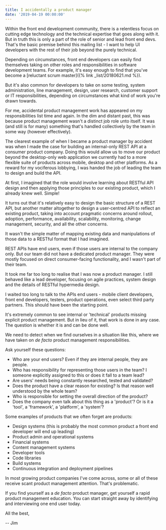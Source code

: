 ```yaml
---
title: I accidentally a product manager
date: '2019-04-19 00:00:00'
---
```


Within the front end development community, there is a relentless focus on cutting edge technology and the technical expertise that goes along with it. But in truth this is only a part of the role of senior and lead front end devs. That's the basic premise behind this mailing list - I want to help UI developers with the rest of their job beyond the purely technical.

Depending on circumstances, front end developers can easily find themselves taking on other roles and responsibilities in software development teams. For example, it's easy enough to find that you've become a [reluctant scrum master]({% link _list/20180621.md %}).

But it's also common for developers to take on some testing, system administration, line management, design, user research, customer support or IT responsibilities, depending on circumstances what kind of work you're drawn towards.

For me, accidental product management work has appeared on my responsibilities list time and again. In the dim and distant past, this was because product management wasn't a distinct job role unto itself. It was (and still is for many) something that's handled collectively by the team in some way (however effectively).

The clearest example of when I became a product manager by accident was when I made the case for building an internal-only REST API at a consumer product company. Doing this would allow us to move our product beyond the desktop-only web application we currently had to a more flexible suite of products across mobile, desktop and other platforms. As a reward for my vociferous lobbying, I was handed the job of leading the team to design and build the API.

At first, I imagined that the role would involve learning about RESTful API design and then applying those principles to our existing product, which I already knew well. Simple!

It turns out that it's relatively easy to design the basic structure of a REST API, but another matter altogether to design a user-centred API to reflect an existing product, taking into account pragmatic concerns around rollout, adoption, performance, availability, scalability, monitoring, change management, security, and all the other concerns.

It wasn't the simple matter of mapping existing data and manipulations of those data to a RESTful format that I had imagined.

REST APIs have end users, even if those users are internal to the company only. But our team did not have a dedicated product manager. They were mostly focused on direct consumer-facing functionality, and I wasn't part of their team.

It took me far too long to realise that I was now a product manager. I still behaved like a lead developer, focusing on agile practices, system design and the details of RESTful hypermedia design.

I waited too long to talk to the APIs end users - mobile client developers, front end developers, testers, product operations, even select third party partners. This should have been the starting point.

It's extremely common to see internal or 'technical' products missing explicit product management. But in lieu of it, that work is done in any case. The question is whether it is and can be done well.

We need to detect when we find ourselves in a situation like this, where we have taken on _de facto_ product management responsibilities.

Ask yourself these questions:

* Who are your end users? Even if they are internal people, they are people.
* Who has responsibility for representing those users in the team? I someone explicitly assigned to this or does it fall to a team lead?
* Are users' needs being constantly researched, tested and validated?
* Does the product have a clear reason for existing? Is that reason well understood by the whole team?
* Who is responsible for setting the overall direction of the product?
* Does the company even talk about this thing as a 'product'? Or is it a 'tool', a 'framework', a 'platform', a 'system'?

Some examples of products that we often forget are products:

* Design systems (this is probably the most common product a front end developer will end up leading)
* Product admin and operational systems
* Financial systems
* Content management systems
* Developer tools
* Code libraries
* Build systems
* Continuous integration and deployment pipelines

In most growing product companies I've come across, some or all of these receive scant product management attention. That's problematic.

If you find yourself as a _de facto_ product manager, get yourself a rapid product management education. You can start straight away by identifying and interviewing one end user today.

All the best,

-- Jim
